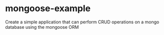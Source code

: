 # mongoose-example

Create a simple application that can perform CRUD operations on a mongo database using the mongoose ORM
